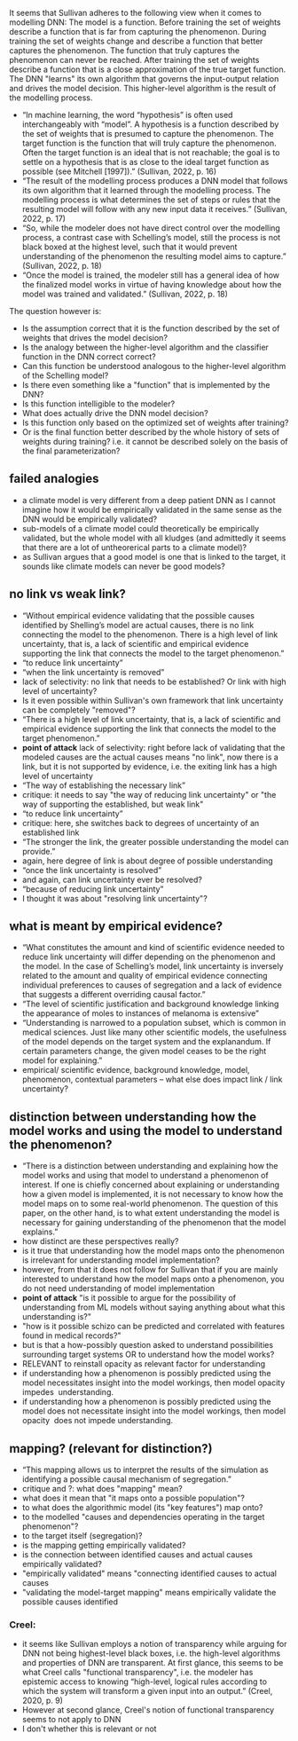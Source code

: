 It seems that Sullivan adheres to the following view when it comes to modelling DNN:
The model is a function. Before training the set of weights describe a function that is far from capturing the phenomenon. During training the set of weights change and describe a function that better captures the phenomenon. The function that truly captures the phenomenon can never be reached. After training the set of weights describe a function that is a close approximation of the true target function. The DNN "learns" its own algorithm that governs the input-output relation and drives the model decision. This higher-level algorithm is the result of the modelling process.
- “In machine learning, the word “hypothesis” is often used interchangeably with “model”. A hypothesis is a function described by the set of weights that is presumed to capture the phenomenon. The target function is the function that will truly capture the phenomenon. Often the target function is an ideal that is not reachable; the goal is to settle on a hypothesis that is as close to the ideal target function as possible (see Mitchell [1997]).” (Sullivan, 2022, p. 16)
- “The result of the modelling process produces a DNN model that follows its own algorithm that it learned through the modelling process. The modelling process is what determines the set of steps or rules that the resulting model will follow with any new input data it receives.” (Sullivan, 2022, p. 17)
- “So, while the modeler does not have direct control over the modelling process, a contrast case with Schelling’s model, still the process is not black boxed at the highest level, such that it would prevent understanding of the phenomenon the resulting model aims to capture.” (Sullivan, 2022, p. 18)
- “Once the model is trained, the modeler still has a general idea of how the finalized model works in virtue of having knowledge about how the model was trained and validated.” (Sullivan, 2022, p. 18)
  
The question however is:
- Is the assumption correct that it is the function described by the set of weights that drives the model decision?
- Is the analogy between the higher-level algorithm and the classifier function in the DNN correct correct?
- Can this function be understood analogous to the higher-level algorithm of the Schelling model?
- Is there even something like a "function" that is implemented by the DNN?
- Is this function intelligible to the modeler?  
- What does actually drive the DNN model decision?
- Is this function only based on the optimized set of weights after training? 
- Or is the final function better described by the whole history of sets of weights during training? i.e. it cannot be described solely on the basis of the final parameterization?

## failed analogies
- a climate model is very different from a deep patient DNN as I cannot imagine how it would be empirically validated in the same sense as the DNN would be empirically validated?
- sub-models of a climate model could theoretically be empirically validated, but the whole model with all kludges (and admittedly it seems that there are a lot of untheorerical parts to a climate model)?
- as Sullivan argues that a good model is one that is linked to the target, it sounds like climate models can never be good models?
## no link vs weak link?
- “Without empirical evidence validating that the possible causes identified by Shelling’s model are actual causes, there is no link connecting the model to the phenomenon. There is a high level of link uncertainty, that is, a lack of scientific and empirical evidence supporting the link that connects the model to the target phenomenon.”
- “to reduce link uncertainty”
- “when the link uncertainty is removed”
- lack of selectivity: no link that needs to be established? Or link with high level of uncertainty?
- Is it even possible within Sullivan's own framework that link uncertainty can be completely "removed"?
- “There is a high level of link uncertainty, that is, a lack of scientific and empirical evidence supporting the link that connects the model to the target phenomenon.”
- **point of attack** lack of selectivity: right before lack of validating that the modeled causes are the actual causes means "no link", now there is a link, but it is not supported by evidence, i.e. the exiting link has a high level of uncertainty
- “The way of establishing the necessary link”
- critique: it needs to say "the way of reducing link uncertainty" or "the way of supporting the established, but weak link"
- “to reduce link uncertainty”
- critique: here, she switches back to degrees of uncertainty of an established link
- “The stronger the link, the greater possible understanding the model can provide.”
- again, here degree of link is about degree of possible understanding
- “once the link uncertainty is resolved”
- and again, can link uncertainty ever be resolved?
- “because of reducing link uncertainty”
- I thought it was about "resolving link uncertainty"?

## what is meant by empirical evidence?
- “What constitutes the amount and kind of scientific evidence needed to reduce link uncertainty will differ depending on the phenomenon and the model. In the case of Schelling’s model, link uncertainty is inversely related to the amount and quality of empirical evidence connecting individual preferences to causes of segregation and a lack of evidence that suggests a different overriding causal factor.”
- “The level of scientific justification and background knowledge linking the appearance of moles to instances of melanoma is extensive”
- “Understanding is narrowed to a population subset, which is common in medical sciences. Just like many other scientific models, the usefulness of the model depends on the target system and the explanandum. If certain parameters change, the given model ceases to be the right model for explaining.”
- empirical/ scientific evidence, background knowledge, model, phenomenon, contextual parameters – what else does impact link / link uncertainty?


## distinction between understanding how the model works and using the model to understand the phenomenon?
- “There is a distinction between understanding and explaining how the model works and using that model to understand a phenomenon of interest. If one is chiefly concerned about explaining or understanding how a given model is implemented, it is not necessary to know how the model maps on to some real-world phenomenon. The question of this paper, on the other hand, is to what extent understanding the model is necessary for gaining understanding of the phenomenon that the model explains.”
- how distinct are these perspectives really?
- is it true that understanding how the model maps onto the phenomenon is irrelevant for understanding model implementation?
- however, from that it does not follow for Sullivan that if you are mainly interested to understand how the model maps onto a phenomenon, you do not need understanding of model implementation  
- **point of attack** "is it possible to argue for the possibility of understanding from ML models without saying anything about what this understanding is?"
- "how is it possible schizo can be predicted and correlated with features found in medical records?"
- but is that a how-possibly question asked to understand possibilities surrounding target systems OR to understand how the model works?
- RELEVANT to reinstall opacity as relevant factor for understanding
- if understanding how a phenomenon is possibly predicted using the model necessitates insight into the model workings, then model opacity impedes  understanding.
- if understanding how a phenomenon is possibly predicted using the model does not necessitate insight into the model workings, then model opacity  does not impede understanding.

## mapping? (relevant for distinction?)
- “This mapping allows us to interpret the results of the simulation as identifying a possible causal mechanism of segregation.”
- critique and ?: what does "mapping" mean?
- what does it mean that "it maps onto a possible population"?
- to what does the algorithmic model (its "key features") map onto?
- to the modelled "causes and dependencies operating in the target phenomenon"?
- to the target itself (segregation)?
- is the mapping getting empirically validated?
- is the connection between identified causes and actual causes empirically validated?
- "empirically validated" means "connecting identified causes to actual causes
- "validating the model-target mapping" means empirically validate the possible causes identified


### Creel:
- it seems like Sullivan employs a notion of transparency while arguing for DNN not being highest-level black boxes, i.e. the high-level algorithms and properties of DNN are transparent. At first glance, this seems to be what Creel calls "functional transparency", i.e. the modeler has epistemic access to knowing “high-level, logical rules according to which the system will transform a given input into an output.” (Creel, 2020, p. 9) 
- However at second glance, Creel's notion of functional transparency seems to not apply to DNN
- I don't whether this is relevant or not